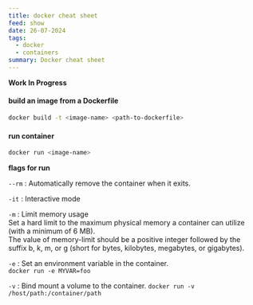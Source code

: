```yaml
---
title: docker cheat sheet
feed: show
date: 26-07-2024
tags:
  - docker
  - containers
summary: Docker cheat sheet
---
```


**Work In Progress**

#### build an image from a Dockerfile

```bash
docker build -t <image-name> <path-to-dockerfile>
```

#### run container

```bash
docker run <image-name>
```

**flags for run**

`--rm` : Automatically remove the container when it exits.

`-it` : Interactive mode

`-m` : Limit memory usage \
Set a hard limit to the maximum physical memory a container can utilize (with a minimum of 6 MB). \
The value of memory-limit should be a positive integer followed by the suffix b, k, m, or g (short for bytes, kilobytes, megabytes, or gigabytes).

`-e` : Set an environment variable in the container. \
`docker run -e MYVAR=foo`

`-v` : Bind mount a volume to the container.
`docker run -v /host/path:/container/path`

